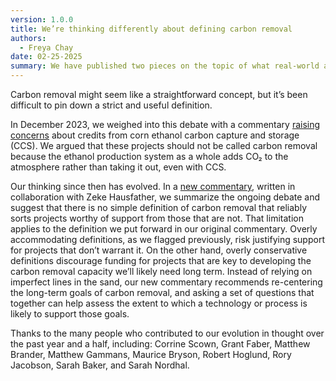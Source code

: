 ```yaml
---
version: 1.0.0
title: We’re thinking differently about defining carbon removal
authors:
  - Freya Chay
date: 02-25-2025
summary: We have published two pieces on the topic of what real-world activities should “count” as carbon removal. They reflect how our thinking on this topic has evolved over the last year and half of debate.
---
```


Carbon removal might seem like a straightforward concept, but it’s been difficult to pin down a strict and useful definition.

In December 2023, we weighed into this debate with a commentary [raising concerns](https://carbonplan.org/research/ethanol-cdr-claims) about credits from corn ethanol carbon capture and storage (CCS). We argued that these projects should not be called carbon removal because the ethanol production system as a whole adds CO₂ to the atmosphere rather than taking it out, even with CCS.

Our thinking since then has evolved. In a [new commentary](https://carbonplan.org/research/defining-good-cdr), written in collaboration with Zeke Hausfather, we summarize the ongoing debate and suggest that there is no simple definition of carbon removal that reliably sorts projects worthy of support from those that are not. That limitation applies to the definition we put forward in our original commentary. Overly accommodating definitions, as we flagged previously, risk justifying support for projects that don’t warrant it. On the other hand, overly conservative definitions discourage funding for projects that are key to developing the carbon removal capacity we’ll likely need long term. Instead of relying on imperfect lines in the sand, our new commentary recommends re-centering the long-term goals of carbon removal, and asking a set of questions that together can help assess the extent to which a technology or process is likely to support those goals.

Thanks to the many people who contributed to our evolution in thought over the past year and a half, including: Corrine Scown, Grant Faber, Matthew Brander, Matthew Gammans, Maurice Bryson, Robert Hoglund, Rory Jacobson, Sarah Baker, and Sarah Nordhal.
